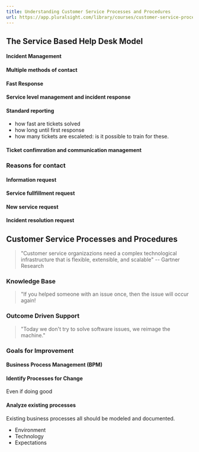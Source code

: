 ```yaml
---
title: Understanding Customer Service Processes and Procedures
url: https://app.pluralsight.com/library/courses/customer-service-processes-procedures-understanding/table-of-contents
---
```


## The Service Based Help Desk Model



#### Incident Management

#### Multiple methods of contact

#### Fast Response

#### Service level management and incident response

#### Standard reporting

- how fast are tickets solved
- how long until first response
- how many tickets are escaleted: is it possible to train for these.

#### Ticket confimration and communication management

### Reasons for contact

#### Information request

#### Service fullfillment request

#### New service request

#### Incident resolution request

## Customer Service Processes and Procedures

>
> "Customer service organizazions
> need a complex technological
> infrastructure that is flexible,
> extensible, and scalable"
> -- Gartner Research
>

### Knowledge Base

>
> "If you helped someone with an
> issue once, then the issue will
> occur again!
>

### Outcome Driven Support

>
> "Today we don't try to solve software issues,
> we reimage the machine."
>

### Goals for Improvement

#### Business Process Management (BPM)

#### Identify Processes for Change

Even if doing good

#### Analyze existing processes

Existing business processes all should be modeled and documented.

- Environment
- Technology
- Expectations



